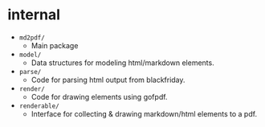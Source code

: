 # internal

- `md2pdf/`
  - Main package
- `model/`
  - Data structures for modeling html/markdown elements.
- `parse/`
  - Code for parsing html output from blackfriday.
- `render/`
  - Code for drawing elements using gofpdf.
- `renderable/`
  - Interface for collecting & drawing markdown/html elements to a pdf.
